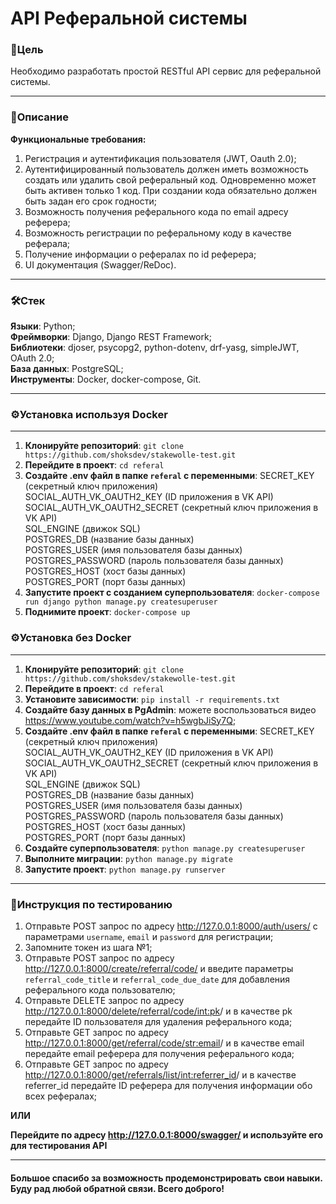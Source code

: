 # API Реферальной системы

### 🎯Цель

Необходимо разработать простой RESTful API сервис для реферальной системы.

---

### 📝Описание

**Функциональные требования:**  
1) Регистрация и аутентификация пользователя (JWT, Oauth 2.0);
2) Аутентифицированный пользователь должен иметь возможность создать или удалить свой реферальный код. Одновременно может быть активен только 1 код. При создании кода обязательно должен быть задан его срок годности;
3) Возможность получения реферального кода по email адресу реферера;
4) Возможность регистрации по реферальному коду в качестве реферала;	
5) Получение информации о рефералах по id реферера;
6) UI документация (Swagger/ReDoc).

---

### 🛠Стек

**Языки**: Python;  
**Фреймворки**: Django, Django REST Framework;  
**Библиотеки**: djoser, psycopg2, python-dotenv, drf-yasg, simpleJWT, OAuth 2.0;  
**База данных**: PostgreSQL;  
**Инструменты**: Docker, docker-compose, Git.

---

### ⚙Установка используя Docker

---

1) **Клонируйте репозиторий**: `git clone https://github.com/shoksdev/stakewolle-test.git`  
2) **Перейдите в проект**: `cd referal`  
3) **Создайте .env файл в папке `referal` с переменными**: 
SECRET_KEY (секретный ключ приложения)  
SOCIAL_AUTH_VK_OAUTH2_KEY (ID приложения в VK API)  
SOCIAL_AUTH_VK_OAUTH2_SECRET (секретный ключ приложения в VK API)  
SQL_ENGINE (движок SQL)  
POSTGRES_DB (название базы данных)  
POSTGRES_USER (имя пользователя базы данных)  
POSTGRES_PASSWORD (пароль пользователя базы данных)  
POSTGRES_HOST (хост базы данных)  
POSTGRES_PORT (порт базы данных)  
4) **Запустите проект с созданием суперпользователя**: `docker-compose run django python manage.py createsuperuser`  
5) **Поднимите проект**: `docker-compose up`  

### ⚙Установка без Docker

---

1) **Клонируйте репозиторий**: `git clone https://github.com/shoksdev/stakewolle-test.git`  
2) **Перейдите в проект**: `cd referal`  
3) **Установите зависимости**: `pip install -r requirements.txt`  
4) **Создайте базу данных в PgAdmin**: можете воспользоваться видео https://www.youtube.com/watch?v=h5wgbJiSy7Q;
5) **Создайте .env файл в папке `referal` с переменными**: 
SECRET_KEY (секретный ключ приложения)  
SOCIAL_AUTH_VK_OAUTH2_KEY (ID приложения в VK API)  
SOCIAL_AUTH_VK_OAUTH2_SECRET (секретный ключ приложения в VK API)  
SQL_ENGINE (движок SQL)  
POSTGRES_DB (название базы данных)  
POSTGRES_USER (имя пользователя базы данных)  
POSTGRES_PASSWORD (пароль пользователя базы данных)  
POSTGRES_HOST (хост базы данных)  
POSTGRES_PORT (порт базы данных)  
6) **Создайте суперпользователя**: `python manage.py createsuperuser`
7) **Выполните миграции**: `python manage.py migrate`  
8) **Запустите проект**: `python manage.py runserver`  

---

### 📙Инструкция по тестированию

1) Отправьте POST запрос по адресу http://127.0.0.1:8000/auth/users/ с параметрами `username`, `email` и `password` для регистрации;
2) Запомните токен из шага №1;
3) Отправьте POST запрос по адресу http://127.0.0.1:8000/create/referral/code/ и введите параметры `referral_code_title` и `referral_code_due_date` для добавления реферального кода пользователю;
4) Отправьте DELETE запрос по адресу http://127.0.0.1:8000/delete/referral/code/<int:pk>/ и в качестве pk передайте ID пользователя для удаления реферального кода;
5) Отправьте GET запрос по адресу http://127.0.0.1:8000/get/referral/code/<str:email>/ и в качестве email передайте email реферера для получения реферального кода;
6) Отправьте GET запрос по адресу http://127.0.0.1:8000/get/referrals/list/<int:referrer_id>/ и в качестве referrer_id передайте ID реферера для получения информации обо всех рефералах;

**ИЛИ**

**Перейдите по адресу http://127.0.0.1:8000/swagger/ и используйте его для тестирования API**

---

#### Большое спасибо за возможность продемонстрировать свои навыки. Буду рад любой обратной связи. Всего доброго!
